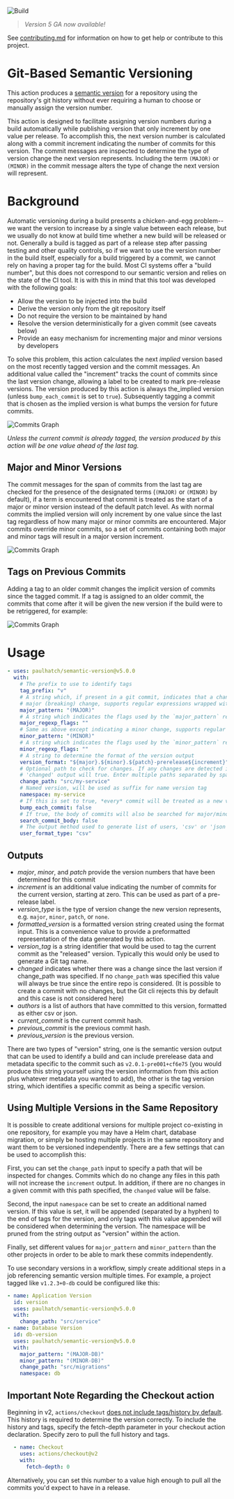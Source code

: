 ![Build](https://github.com/PaulHatch/semantic-version/workflows/Build/badge.svg)

> *Version 5 GA now available!*

See [contributing.md](contributing.md) for information on how to get help or contribute to this project.

# Git-Based Semantic Versioning

This action produces a [semantic version](https://semver.org) for a repository
using the repository's git history without ever requiring a human to choose or
manually assign the version number.

This action is designed to facilitate assigning version numbers during a build
automatically while publishing version that only increment by one value per
release. To accomplish this, the next version number is calculated along with
a commit increment indicating the number of commits for this version. The
commit messages are inspected to determine the type of version change the next
version represents. Including the term `(MAJOR)` or `(MINOR)` in the commit
message alters the type of change the next version will represent.

# Background

Automatic versioning during a build presents a chicken-and-egg problem--we
want the version to increase by a single value between each release, but we
usually do not know at build time whether a new build will be released or not.
Generally a build is tagged as part of a release step after passing testing and
other quality controls, so if we want to use the version number in the build
itself, especially for a build triggered by a commit, we cannot rely on having
a proper tag for the build. Most CI systems offer a "build number", but this
does not correspond to our semantic version and relies on the state of the CI
tool. It is with this in mind that this tool was developed with the following
goals:

- Allow the version to be injected into the build
- Derive the version only from the git repository itself
- Do not require the version to be maintained by hand
- Resolve the version deterministically for a given commit (see caveats below)
- Provide an easy mechanism for incrementing major and minor versions by developers

To solve this problem, this action calculates the next _implied_ version based on
the most recently tagged version and the commit messages. An additional value called
the "increment" tracks the count of commits since the last version change, allowing
a label to be created to mark pre-release versions. The version produced by this
action is always the_implied version (unless `bump_each_commit` is set to `true`).
Subsequently tagging a commit that is chosen as the implied version is what bumps
the version for future commits.

![Commits Graph](versioning.drawio.svg?raw=true)

_Unless the current commit is already tagged, the version produced by this action will be one value ahead of the last tag._

## Major and Minor Versions

The commit messages for the span of commits from the last tag are checked for the
presence of the designated terms (`(MAJOR)` or `(MINOR)` by default), if a term
is encountered that commit is treated as the start of a major or minor version
instead of the default patch level. As with normal commits the implied version
will only increment by one value since the last tag regardless of how many major
or minor commits are encountered. Major commits override minor commits, so a set
of commits containing both major and minor tags will result in a major version
increment. 

![Commits Graph](minor.drawio.svg?raw=true)

## Tags on Previous Commits

Adding a tag to an older commit changes the implicit version of commits since the
tagged commit. If a tag is assigned to an older commit, the commits that come after
it will be given the new version if the build were to be retriggered, for example:

![Commits Graph](tagging.drawio.svg?raw=true)

# Usage

<!-- start usage -->

```yaml
- uses: paulhatch/semantic-version@v5.0.0
  with:
    # The prefix to use to identify tags
    tag_prefix: "v"
    # A string which, if present in a git commit, indicates that a change represents a
    # major (breaking) change, supports regular expressions wrapped with '/'
    major_pattern: "(MAJOR)"
    # A string which indicates the flags used by the `major_pattern` regular expression. Supported flags: idgs
    major_regexp_flags: ""
    # Same as above except indicating a minor change, supports regular expressions wrapped with '/'
    minor_pattern: "(MINOR)"
    # A string which indicates the flags used by the `minor_pattern` regular expression. Supported flags: idgs
    minor_regexp_flags: ""
    # A string to determine the format of the version output
    version_format: "${major}.${minor}.${patch}-prerelease${increment}"
    # Optional path to check for changes. If any changes are detected in the path the
    # 'changed' output will true. Enter multiple paths separated by spaces.
    change_path: "src/my-service"
    # Named version, will be used as suffix for name version tag
    namespace: my-service
    # If this is set to true, *every* commit will be treated as a new version.
    bump_each_commit: false
    # If true, the body of commits will also be searched for major/minor patterns to determine the version type.
    search_commit_body: false
    # The output method used to generate list of users, 'csv' or 'json'.
    user_format_type: "csv"
```

## Outputs 

- *major*, *minor*, and *patch* provide the version numbers that have been determined for this commit
- *increment* is an additional value indicating the number of commits for the current version, starting at zero. This can be used as part of a pre-release label. 
- *version_type* is the type of version change the new version represents, e.g. `major`, `minor`, `patch`, or `none`.
- *formatted_version* is a formatted version string created using the format input. This is a convenience value to provide a preformatted representation of the data generated by this action.
- *version_tag* is a string identifier that would be used to tag the current commit as the "released" version. Typically this would only be used to generate a Git tag name.
- *changed* indicates whether there was a change since the last version if change_path was specified. If no `change_path` was specified this value will always be true since the entire repo is considered. (It is possible to create a commit with no changes, but the Git cli rejects this by default and this case is not considered here)
- *authors* is a list of authors that have committed to this version, formatted as either csv or json.
- *current_commit* is the current commit hash.
- *previous_commit* is the previous commit hash.
- *previous_version* is the previous version.

There are two types of "version" string, one is the semantic version output that can be used to identify a build and can include prerelease data and metadata specific to the commit such as `v2.0.1-pre001+cf6e75` (you would produce this string yourself using the version information from this action plus whatever metadata you wanted to add), the other is the tag version string, which identifies a specific commit as being a specific version.

## Using Multiple Versions in the Same Repository

It is possible to create additional versions for multiple project co-existing
in one repository, for example you may have a Helm chart, database migration,
or simply be hosting multiple projects in the same repository and want them to
be versioned independently. There are a few settings that can be used to
accomplish this:

First, you can set the `change_path` input to specify a path that will be
inspected for changes. Commits which do no change any files in this path will
not increase the `increment` output. In addition, if there are no changes in
a given commit with this path specified, the `changed` value will be false.

Second, the input `namespace` can be set to create an additional named version.
If this value is set, it will be appended (separated by a hyphen) to the end of
tags for the version, and only tags with this value appended will be considered
when determining the version.  The namespace will be pruned from the string
output as "version" within the action.

Finally, set different values for `major_pattern` and `minor_pattern` than the
other projects in order to be able to mark these commits independently.

To use secondary versions in a workflow, simply create additional steps in a
job referencing semantic version multiple times. For example, a project tagged
like `v1.2.3+0-db` could be configured like this:

```yaml
- name: Application Version
  id: version
  uses: paulhatch/semantic-version@v5.0.0
  with:
    change_path: "src/service"
- name: Database Version
  id: db-version
  uses: paulhatch/semantic-version@v5.0.0
  with:
    major_pattern: "(MAJOR-DB)"
    minor_pattern: "(MINOR-DB)"
    change_path: "src/migrations"
    namespace: db
```

## Important Note Regarding the Checkout action

Beginning in v2, `actions/checkout` [does not include tags/history by default](https://github.com/actions/checkout/issues/100).
This history is required to determine the version correctly. To include the history
and tags, specify the fetch-depth parameter in your checkout action declaration. Specify
zero to pull the full history and tags.

```yaml
  - name: Checkout
    uses: actions/checkout@v2
    with:
      fetch-depth: 0
```

Alternatively, you can set this number to a value high enough to pull all the commits
you'd expect to have in a release.
